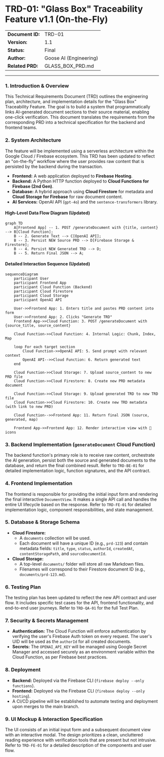 # TRD-01: "Glass Box" Traceability Feature v1.1 (On-the-Fly)

| | |
| :--- | :--- |
| **Document ID:** | TRD-01 |
| **Version:** | 1.1 |
| **Status:** | Final |
| **Author:** | Goose AI (Engineering) |
| **Related PRD:** | GLASS_BOX_PRD.md |

---

### **1. Introduction & Overview**

This Technical Requirements Document (TRD) outlines the engineering plan, architecture, and implementation details for the "Glass Box" Traceability Feature. The goal is to build a system that programmatically links AI-generated document sections to their source material, enabling one-click verification. This document translates the requirements from the corresponding PRD into a technical specification for the backend and frontend teams.

### **2. System Architecture**

The feature will be implemented using a serverless architecture within the Google Cloud / Firebase ecosystem. This TRD has been updated to reflect an "on-the-fly" workflow where the user provides raw content that is persisted by the backend during the transaction.

- **Frontend:** A web application deployed to **Firebase Hosting**.
- **Backend:** A Python HTTP function deployed to **Cloud Functions for Firebase (2nd Gen)**.
- **Database:** A hybrid approach using **Cloud Firestore** for metadata and **Cloud Storage for Firebase** for raw document content.
- **AI Services:** OpenAI API (`gpt-4o`) and the `sentence-transformers` library.

#### **High-Level Data Flow Diagram (Updated)**

```mermaid
graph TD
    A[Frontend App] -- 1. POST /generateDocument with {title, content} --> B[Cloud Function];
    B -- 2. Generate Text --> C[OpenAI API];
    B -- 3. Persist NEW Source PRD --> D[Firebase Storage & Firestore];
    B -- 4. Persist NEW Generated TRD --> D;
    B -- 5. Return Final JSON --> A;
```

#### **Detailed Interaction Sequence (Updated)**

```mermaid
sequenceDiagram
    participant User
    participant Frontend App
    participant Cloud Function (Backend)
    participant Cloud Firestore
    participant Cloud Storage
    participant OpenAI API

    User->>Frontend App: 1. Enters title and pastes PRD content into form
    User->>Frontend App: 2. Clicks "Generate TRD"
    Frontend App->>Cloud Function: 3. POST /generateDocument with {source_title, source_content}
    
    Cloud Function->>Cloud Function: 4. Internal Logic: Chunk, Index, Map
    
    loop For each target section
        Cloud Function->>OpenAI API: 5. Send prompt with relevant context
        OpenAI API-->>Cloud Function: 6. Return generated text
    end
    
    Cloud Function->>Cloud Storage: 7. Upload source_content to new PRD file
    Cloud Function->>Cloud Firestore: 8. Create new PRD metadata document
    
    Cloud Function->>Cloud Storage: 9. Upload generated TRD to new TRD file
    Cloud Function->>Cloud Firestore: 10. Create new TRD metadata (with link to new PRD)
    
    Cloud Function-->>Frontend App: 11. Return final JSON (source, generated, map)
    
    Frontend App->>Frontend App: 12. Render interactive view with 🔗 icons
```

### **3. Backend Implementation (`generateDocument` Cloud Function)**
The backend function's primary role is to receive raw content, orchestrate the AI generation, persist both the source and generated documents to the database, and return the final combined result. Refer to `TRD-BE-01` for detailed implementation logic, function signatures, and the API contract.

### **4. Frontend Implementation**
The frontend is responsible for providing the initial input form and rendering the final interactive `DocumentView`. It makes a single API call and handles the entire UI lifecycle based on the response. Refer to `TRD-FE-01` for detailed implementation logic, component responsibilities, and state management.

### **5. Database & Storage Schema**
-   **Cloud Firestore:**
    -   A `documents` collection will be used.
    -   Each document will have a unique ID (e.g., `prd-123`) and contain metadata fields: `title`, `type`, `status`, `authorId`, `createdAt`, `contentStoragePath`, and `sourceDocumentId`.
-   **Cloud Storage:**
    -   A top-level `documents/` folder will store all raw Markdown files.
    -   Filenames will correspond to their Firestore document ID (e.g., `documents/prd-123.md`).

### **6. Testing Plan**
The testing plan has been updated to reflect the new API contract and user flow. It includes specific test cases for the API, frontend functionality, and end-to-end user journeys. Refer to `TRD-QA-01` for the full Test Plan.

### **7. Security & Secrets Management**
-   **Authentication:** The Cloud Function will enforce authentication by verifying the user's Firebase Auth token on every request. The user's UID will be used as the `authorId` for all created documents.
-   **Secrets:** The `OPENAI_API_KEY` will be managed using Google Secret Manager and accessed securely as an environment variable within the Cloud Function, as per Firebase best practices.

### **8. Deployment**
-   **Backend:** Deployed via the Firebase CLI (`firebase deploy --only functions`).
-   **Frontend:** Deployed via the Firebase CLI (`firebase deploy --only hosting`).
-   A CI/CD pipeline will be established to automate testing and deployment upon merges to the main branch.

### **9. UI Mockup & Interaction Specification**
The UI consists of an initial input form and a subsequent document view with an interactive modal. The design prioritizes a clean, uncluttered reading experience with verification tools that are present but not intrusive. Refer to `TRD-FE-01` for a detailed description of the components and user flow.

